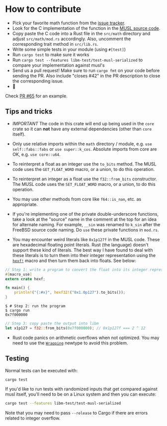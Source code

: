 # How to contribute

- Pick your favorite math function from the [issue tracker].
- Look for the C implementation of the function in the [MUSL source code][src].
- Copy paste the C code into a Rust file in the `src/math` directory and adjust
  `src/math/mod.rs` accordingly. Also, uncomment the corresponding trait method
  in `src/lib.rs`.
- Write some simple tests in your module (using `#[test]`)
- Run `cargo test` to make sure it works
- Run `cargo test --features libm-test/test-musl-serialized` to compare your
  implementation against musl's
- Send us a pull request! Make sure to run `cargo fmt` on your code before
  sending the PR. Also include "closes #42" in the PR description to close the
  corresponding issue.
- :tada:

[issue tracker]: https://github.com/rust-lang/libm/issues
[src]: https://git.musl-libc.org/cgit/musl/tree/src/math
[`src/math/truncf.rs`]: https://github.com/rust-lang/libm/blob/master/src/math/truncf.rs

Check [PR #65] for an example.

[PR #65]: https://github.com/rust-lang/libm/pull/65

## Tips and tricks

- *IMPORTANT* The code in this crate will end up being used in the `core` crate so it can **not**
  have any external dependencies (other than `core` itself).

- Only use relative imports within the `math` directory / module, e.g. `use self::fabs::fabs` or
`use super::k_cos`. Absolute imports from core are OK, e.g. `use core::u64`.

- To reinterpret a float as an integer use the `to_bits` method. The MUSL code uses the
  `GET_FLOAT_WORD` macro, or a union, to do this operation.

- To reinterpret an integer as a float use the `f32::from_bits` constructor. The MUSL code uses the
  `SET_FLOAT_WORD` macro, or a union, to do this operation.

- You may use other methods from core like `f64::is_nan`, etc. as appropriate.

- If you're implementing one of the private double-underscore functions, take a look at the
  "source" name in the comment at the top for an idea for alternate naming. For example, `__sin`
  was renamed to `k_sin` after the FreeBSD source code naming. Do `use` these private functions in
  `mod.rs`.

- You may encounter weird literals like `0x1p127f` in the MUSL code. These are hexadecimal floating
  point literals. Rust (the language) doesn't support these kind of literals. The best way I have
  found to deal with these literals is to turn them into their integer representation using the
  [`hexf!`] macro and then turn them back into floats. See below:

[`hexf!`]: https://crates.io/crates/hexf

``` rust
// Step 1: write a program to convert the float into its integer representation
#[macro_use]
extern crate hexf;

fn main() {
    println!("{:#x}", hexf32!("0x1.0p127").to_bits());
}
```

``` console
$ # Step 2: run the program
$ cargo run
0x7f000000
```

``` rust
// Step 3: copy paste the output into libm
let x1p127 = f32::from_bits(0x7f000000); // 0x1p127f === 2 ^ 12
```

- Rust code panics on arithmetic overflows when not optimized. You may need to use the [`Wrapping`]
  newtype to avoid this problem.

[`Wrapping`]: https://doc.rust-lang.org/std/num/struct.Wrapping.html

## Testing

Normal tests can be executed with:

```sh
cargo test
```

If you'd like to run tests with randomized inputs that get compared against musl
itself, you'll need to be on a Linux system and then you can execute:

```sh
cargo test --features libm-test/test-musl-serialized
```

Note that you may need to pass `--release` to Cargo if there are errors related
to integer overflow.
